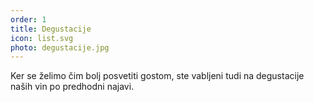 ```yaml
---
order: 1
title: Degustacije
icon: list.svg
photo: degustacije.jpg
---
```


Ker se želimo čim bolj posvetiti gostom, ste vabljeni tudi na degustacije naših vin po predhodni najavi.